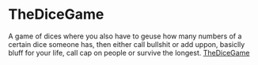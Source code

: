 # TheDiceGame
A game of dices where you also have to geuse how many numbers of a certain dice someone has, then either call bullshit or add uppon, basiclly bluff for your life, call cap on people or survive the longest.
[TheDiceGame](https://valiantlynx.github.io/dice-game/)

